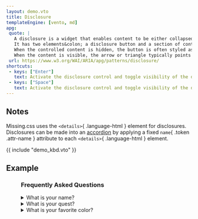 ```yaml
---
layout: demo.vto
title: Disclosure
templateEngine: [vento, md]
apg:
 quote: |
   A disclosure is a widget that enables content to be either collapsed (hidden) or expanded (visible).
   It has two elements&colon; a disclosure button and a section of content whose visibility is controlled by the button.
   When the controlled content is hidden, the button is often styled as a typical push button with a right-pointing arrow or triangle to hint that activating the button will display additional content.
   When the content is visible, the arrow or triangle typically points down.
 url: https://www.w3.org/WAI/ARIA/apg/patterns/disclosure/
shortcuts:
 - keys: ["Enter"]
   text: Activate the disclosure control and toggle visibility of the disclosure content.
 - keys: ["Space"]
   text: Activate the disclosure control and toggle visibility of the disclosure content.
---
```



## Notes

Missing.css uses the `<details>`{ .language-html } element for disclosures.
Disclosures can be made into an [accordion](/demos/accordion/) by applying a fixed `name`{ .token .attr-name } attribute to each `<details>`{ .language-html } element.


{{ include "demo_kbd.vto" }}


## Example

<figure>
  <h3>Frequently Asked Questions</h3>
  <details>
    <summary>What is your name?</summary>
    <p>Sir Galahad of Camelot.</p>
  </details>
  <details>
    <summary>What is your quest?</summary>
    <p>I seek the Grail.</p>
  </details>
  <details>
    <summary>What is your favorite color?</summary>
    <p>Blue. No, yelloooooo—!</p>
  </details>
</figure>
